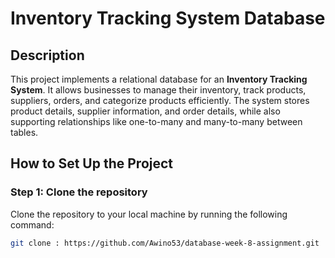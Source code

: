 # Inventory Tracking System Database

## Description
This project implements a relational database for an **Inventory Tracking System**. It allows businesses to manage their inventory, track products, suppliers, orders, and categorize products efficiently. The system stores product details, supplier information, and order details, while also supporting relationships like one-to-many and many-to-many between tables.

## How to Set Up the Project

### Step 1: Clone the repository
Clone the repository to your local machine by running the following command:
```bash
git clone : https://github.com/Awino53/database-week-8-assignment.git
